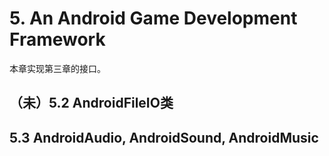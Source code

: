 # 5. An Android Game Development Framework

本章实现第三章的接口。

## （未）5.2 AndroidFileIO类

## 5.3 AndroidAudio, AndroidSound, AndroidMusic
















